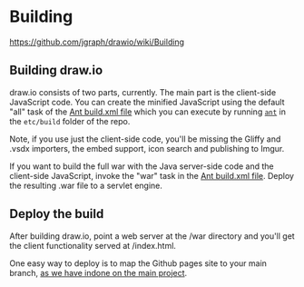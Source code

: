 # Building

https://github.com/jgraph/drawio/wiki/Building

## Building draw.io

draw.io consists of two parts, currently. The main part is the client-side JavaScript code. You can create the minified JavaScript using the default "all" task of the [Ant build.xml file](https://github.com/jgraph/drawio/blob/dev/etc/build/build.xml) which you can execute by running [`ant`](https://ant.apache.org/) in the `etc/build` folder of the repo.

Note, if you use just the client-side code, you'll be missing the Gliffy and .vsdx importers, the embed support, icon search and publishing to Imgur.

If you want to build the full war with the Java server-side code and the client-side JavaScript, invoke the "war" task in the [Ant build.xml file](https://github.com/jgraph/drawio/blob/dev/etc/build/build.xml). Deploy the resulting .war file to a servlet engine.

## Deploy the build

After building draw.io, point a web server at the /war directory and you'll get the client functionality served at /index.html.

One easy way to deploy is to map the Github pages site to your main branch, [as we have indone on the main project](https://jgraph.github.io/drawio/src/main/webapp/index.html).
